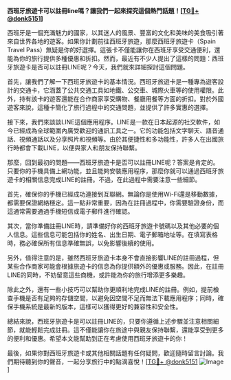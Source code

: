 **西班牙旅遊卡可以註冊line嗎？讓我們一起來探究這個熱門話題！[[TG💪+ @donk5151](https://t.me/s/donk5151)]**

西班牙是一個充滿魅力的國家，以其迷人的風景、豐富的文化和美味的美食吸引著來自世界各地的遊客。如果你計劃前往西班牙旅遊，那麼西班牙旅遊卡（Spain Travel Pass）無疑是你的好選擇。這張卡不僅能讓你在西班牙享受交通便利，還能為你的旅行提供多種優惠和折扣。然而，最近有不少人提出了這樣的問題：西班牙旅遊卡是否可以註冊LINE呢？今天，我們就來詳細探討這個問題。

首先，讓我們了解一下西班牙旅遊卡的基本情況。西班牙旅遊卡是一種專為遊客設計的交通卡，它涵蓋了公共交通工具如地鐵、公交車、城際火車等的使用權限。此外，持有該卡的遊客還能在合作商家享受購物、餐廳用餐等方面的折扣。對於外國遊客來說，這種卡簡化了旅行過程中的交通問題，並提供了許多實惠的選擇。

接下來，我們來談談LINE這個應用程序。LINE是一款在日本起源的社交軟件，如今已經成為全球範圍內廣受歡迎的通訊工具之一。它的功能包括文字聊天、語音通話、視頻通話以及分享照片和視頻等。由於其便捷性和多功能性，許多人在出國旅行時都會下載LINE，以便與家人和朋友保持聯繫。

那麼，回到最初的問題——西班牙旅遊卡是否可以註冊LINE呢？答案是肯定的。只要你的手機具備上網功能，並且能夠安裝應用程序，那麼你就可以通過西班牙旅遊卡的相關信息完成LINE的註冊。不過，在此過程中需要注意一些細節。

首先，確保你的手機已經成功連接到互聯網。無論你是使用Wi-Fi還是移動數據，都需要保證網絡穩定。這一點非常重要，因為在註冊過程中，你需要驗證身份，而這通常需要通過手機短信或電子郵件進行確認。

其次，當你準備註冊LINE時，請準備好你的西班牙旅遊卡號碼以及其他必要的個人信息。這些信息可能包括你的姓名、出生日期、電子郵箱地址等。在填寫表格時，務必確保所有信息準確無誤，以免影響後續的使用。

另外，值得注意的是，雖然西班牙旅遊卡本身不會直接影響LINE的註冊過程，但某些合作商家可能會根據旅遊卡的信息為你提供額外的優惠或服務。因此，在註冊LINE的同時，不妨留意這些商機，或許能為你的旅行增添更多樂趣。

除此之外，還有一些小技巧可以幫助你更順利地完成LINE的註冊。例如，提前檢查手機是否有足夠的存儲空間，以避免因空間不足而無法下載應用程序；同時，確保手機系統是最新的版本，這樣可以獲得更好的兼容性和安全性。

總結來說，西班牙旅遊卡是可以註冊LINE的，只要你遵循上述步驟並注意相關細節，就能輕鬆完成註冊。這不僅能讓你在旅途中與親友保持聯繫，還能享受到更多的便利和優惠。希望本文能幫助到正在考慮使用西班牙旅遊卡的你！

最後，如果你對西班牙旅遊卡或其他相關話題有任何疑問，歡迎隨時留言討論。我們期待聽到你的聲音，一起分享旅行中的點滴喜悅！[[TG💪+ @donk5151](https://t.me/s/donk5151) ![Image](https://i.postimg.cc/rwNCRYN7/Snipaste-2025-04-30-17-27-05.png)]